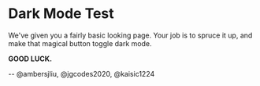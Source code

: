 # Dark Mode Test
We've given you a fairly basic looking page. Your job is to spruce it up, and make 
that magical button toggle dark mode.

**GOOD LUCK.**

-- @ambersjliu, @jgcodes2020, @kaisic1224